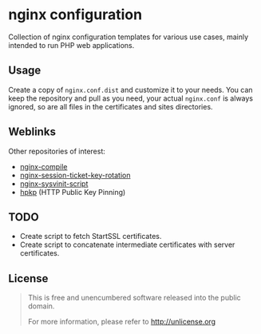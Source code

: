 # nginx configuration
Collection of nginx configuration templates for various use cases, mainly intended to run PHP web applications.

## Usage
Create a copy of `nginx.conf.dist` and customize it to your needs. You can keep
the repository and pull as you need, your actual `nginx.conf` is always ignored,
so are all files in the certificates and sites directories.

## Weblinks
Other repositories of interest:

* [nginx-compile](https://github.com/Fleshgrinder/nginx-compile)
* [nginx-session-ticket-key-rotation](https://github.com/Fleshgrinder/nginx-session-ticket-key-rotation)
* [nginx-sysvinit-script](https://github.com/Fleshgrinder/nginx-sysvinit-script)
* [hpkp](https://github.com/Fleshgrinder/hpkp) (HTTP Public Key Pinning)

## TODO
* Create script to fetch StartSSL certificates.
* Create script to concatenate intermediate certificates with server certificates.

## License
> This is free and unencumbered software released into the public domain.
>
> For more information, please refer to <http://unlicense.org>
